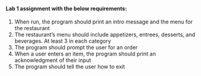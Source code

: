 #### Lab 1 assignment with the below requirements:
1. When run, the program should print an intro message and the menu for the restaurant
2. The restaurant’s menu should include appetizers, entrees, desserts, and beverages. At least 3 in each category
3. The program should prompt the user for an order
4. When a user enters an item, the program should print an acknowledgment of their input
5. The program should tell the user how to exit
